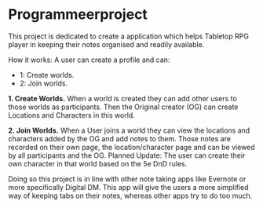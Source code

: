 # Programmeerproject

This project is dedicated to create a application which helps Tabletop RPG player in keeping their notes organised and readily available. 

How it works:
A user can create a profile and can:
* 1: Create worlds.
* 2: Join worlds.

**1. Create Worlds.**
    When a world is created they can add other users to those worlds as participants. 
    Then the Original creator (OG) can create Locations and Characters in this world.
    
**2. Join Worlds.**
    When a User joins a world they can view the locations and characters added by the OG and add notes to them. 
    Those notes are recorded on their own page, the location/character page and can be viewed by all participants and the OG.
    Planned Update: The user can create their own character in that world based on the 5e DnD rules.

Doing so this project is in line with other note taking apps like Evernote or more specifically Digital DM. 
This app will give the users a more simplified way of keeping tabs on their notes, whereas other apps try to do too much.

